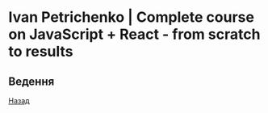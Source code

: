# Ivan Petrichenko | Complete course on JavaScript + React - from scratch to results

## Ведення

[Назад](https://github.com/frontend-coder/roadmapoffrontenddeveloper/blob/main/README.md)

